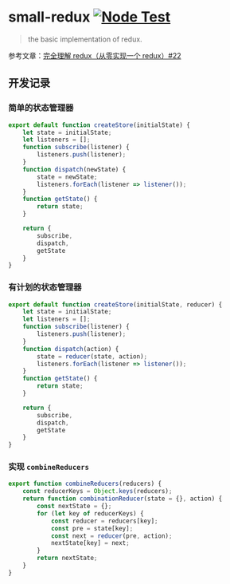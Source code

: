 # small-redux [![Node Test](https://github.com/can-dy-jack/small-redux/actions/workflows/node.js.yml/badge.svg)](https://github.com/can-dy-jack/small-redux/actions/workflows/node.js.yml)
> the basic implementation of redux.

参考文章：[完全理解 redux（从零实现一个 redux）#22](https://github.com/brickspert/blog/issues/22)

## 开发记录
### 简单的状态管理器
```js
export default function createStore(initialState) {
    let state = initialState;
    let listeners = [];
    function subscribe(listener) {
        listeners.push(listener);
    }
    function dispatch(newState) {
        state = newState;
        listeners.forEach(listener => listener());
    }
    function getState() {
        return state;
    }

    return {
        subscribe,
        dispatch,
        getState
    }
}
```
### 有计划的状态管理器
```js
export default function createStore(initialState, reducer) {
    let state = initialState;
    let listeners = [];
    function subscribe(listener) {
        listeners.push(listener);
    }
    function dispatch(action) {
        state = reducer(state, action);
        listeners.forEach(listener => listener());
    }
    function getState() {
        return state;
    }

    return {
        subscribe,
        dispatch,
        getState
    }
}
```
### 实现 `combineReducers`
```js
export function combineReducers(reducers) {
    const reducerKeys = Object.keys(reducers);
    return function combinationReducer(state = {}, action) {
        const nextState = {};
        for (let key of reducerKeys) {
            const reducer = reducers[key];
            const pre = state[key];
            const next = reducer(pre, action);
            nextState[key] = next;
        }
        return nextState;
    }
}
```

